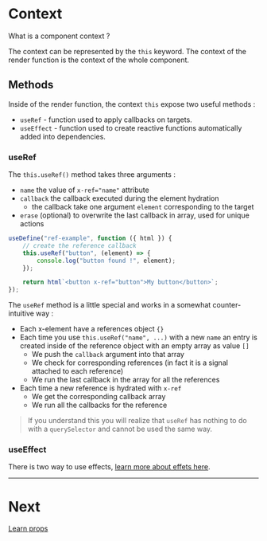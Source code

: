 # Context

What is a component context ?

The context can be represented by the `this` keyword. The context of the render function is the context of the whole component.

## Methods

Inside of the render function, the context `this` expose two useful methods :

-   `useRef` - function used to apply callbacks on targets.
-   `useEffect` - function used to create reactive functions automatically added into dependencies.

### useRef

The `this.useRef()` method takes three arguments :

-   `name` the value of `x-ref="name"` attribute
-   `callback` the callback executed during the element hydration
    -   the callback take one argument `element` corresponding to the target
-   `erase` (optional) to overwrite the last callback in array, used for unique actions

```js
useDefine("ref-example", function ({ html }) {
    // create the reference callback
    this.useRef("button", (element) => {
        console.log("button found !", element);
    });

    return html`<button x-ref="button">My button</button>`;
});
```

The `useRef` method is a little special and works in a somewhat counter-intuitive way :

-   Each x-element have a references object `{}`
-   Each time you use `this.useRef("name", ...)` with a new `name` an entry is created inside of the reference object with an empty array as value `[]`
    -   We push the `callback` argument into that array
    -   We check for corresponding references (in fact it is a signal attached to each reference)
    -   We run the last callback in the array for all the references
-   Each time a new reference is hydrated with `x-ref`
    -   We get the corresponding callback array
    -   We run all the callbacks for the reference

> If you understand this you will realize that `useRef` has nothing to do with a `querySelector` and cannot be used the same way.

### useEffect

There is two way to use effects, [learn more about effets here](../methods/effect.md).

---

# Next

[Learn props](./props.md)
